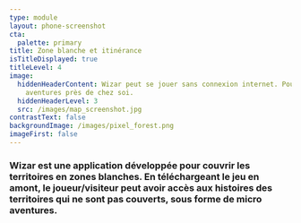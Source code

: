 ```yaml
---
type: module
layout: phone-screenshot
cta:
  palette: primary
title: Zone blanche et itinérance
isTitleDisplayed: true
titleLevel: 4
image:
  hiddenHeaderContent: Wizar peut se jouer sans connexion internet. Pour des micro
    aventures près de chez soi.
  hiddenHeaderLevel: 3
  src: /images/map_screenshot.jpg
contrastText: false
backgroundImage: /images/pixel_forest.png
imageFirst: false
---
```

### Wizar est une application développée pour couvrir les territoires en zones blanches. En téléchargeant le jeu en amont, le joueur/visiteur peut avoir accès aux histoires des territoires qui ne sont pas couverts, sous forme de micro aventures. 
